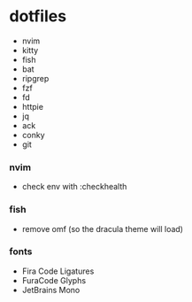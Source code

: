# dotfiles
- nvim
- kitty
- fish
- bat
- ripgrep
- fzf
- fd
- httpie
- jq
- ack
- conky
- git
 
### nvim
- check env with :checkhealth

### fish
- remove omf (so the dracula theme will load)

### fonts
- Fira Code Ligatures
- FuraCode Glyphs
- JetBrains Mono

